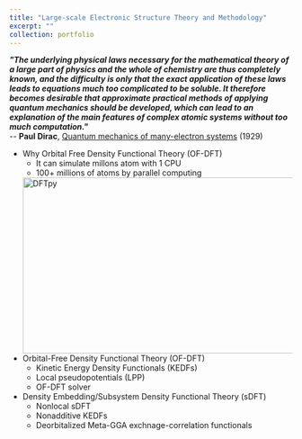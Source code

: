 ```yaml
---
title: "Large-scale Electronic Structure Theory and Methodology"
excerpt: ""
collection: portfolio
---
```

***"The underlying physical laws necessary for the mathematical
  theory of a large part of physics and the whole of chemistry are
  thus completely known, and the difficulty is only that the exact
  application of these laws leads to equations much too complicated to
  be soluble. It therefore becomes desirable that approximate
  practical methods of applying quantum mechanics should be developed,
  which can lead to an explanation of the main features of complex
  atomic systems without too much computation."***  
  -- **Paul Dirac**, [Quantum mechanics of many-electron systems](https://royalsocietypublishing.org/doi/10.1098/rspa.1929.0094) (1929)

* Why Orbital Free Density Functional Theory (OF-DFT)
  * It can simulate millons atom with 1 CPU
  * 100+ millions of atoms by parallel computing  
   <img src="https://wenhui1008.github.io/files/DFTpy.png" alt="DFTpy" width="500" height="313" align="center" /> 
* Orbital-Free Density Functional Theory (OF-DFT)
   *  Kinetic Energy Density Functionals (KEDFs)
   *  Local pseudopotentials (LPP)
   *  OF-DFT solver 
* Density Embedding/Subsystem Density Functional Theory (sDFT) 
	* Nonlocal sDFT
	* Nonadditive KEDFs
	* Deorbitalized Meta-GGA exchnage-correlation functionals


